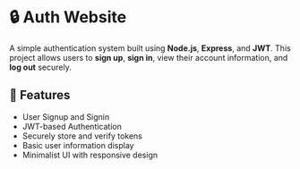 # 🔒 Auth Website

A simple authentication system built using **Node.js**, **Express**, and **JWT**. This project allows users to **sign up**, **sign in**, view their account information, and **log out** securely.

## 🚀 Features

- User Signup and Signin  
- JWT-based Authentication  
- Securely store and verify tokens  
- Basic user information display  
- Minimalist UI with responsive design  
